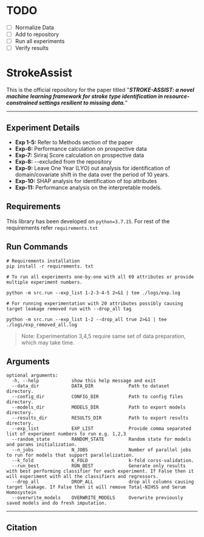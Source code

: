 # TODO
- [ ] Normalize Data
- [ ] Add to repository
- [ ] Run all experiments
- [ ] Verify results

# StrokeAssist
This is the official repository for the paper titled "***STROKE-ASSIST: a novel machine learning framework for stroke type identification in resource-constrained settings resilient to missing data.***"

______________________________________________________________________

## Experiment Details
* **Exp 1-5:** Refer to Methods section of the paper
* **Exp-6:** Performance calculation on prospective data
* **Exp-7:** Siriraj Score calculation on prospective data
* **Exp-8:** --excluded from the repository
* **Exp-9:** Leave One Year (LYO) out analysis for identification of domain/covariate shift in the data over the period of 10 years.
* **Exp-10:** SHAP analysis for identification of top attributes 
* **Exp-11:** Performance analysis on the interpretable models. 

## Requirements
This library has been developed on `python=3.7.15`. For rest of the requirements refer `requirements.txt`


## Run Commands

```shell
# Requirements installation
pip install -r requirements. txt

# To run all experiments one-by-one with all 69 attributes or provide multiple experiment numbers.

python -m src.run --exp_list 1-2-3-4-5 2>&1 | tee ./logs/exp.log

# For running experimentation with 20 attributes possibly causing target leakage removed run with --drop_all tag

python -m src.run --exp_list 1-2 --drop_all true 2>&1 | tee ./logs/exp_removed_all.log
```
> Note: Experimentation 3,4,5 require same set of data preparation, which may take time. 



## Arguments

```
optional arguments:
  -h, --help            show this help message and exit
  --data_dir            DATA_DIR             Path to dataset directory.
  --config_dir          CONFIG_DIR           Path to config files directory.
  --models_dir          MODELS_DIR           Path to export models directory.
  --results_dir         RESULTS_DIR          Path to export results directory.
  --exp_list            EXP_LIST             Provide comma separated list of experiment numbers to run e.g. 1,2,3
  --random_state        RANDOM_STATE         Random state for models and params initialization.
  --n_jobs              N_JOBS               Number of parallel jobs to run for models that support parallelization.
  --k_fold              K_FOLD               k-fold corss-validation.
  --run_best            RUN_BEST             Generate only results with best performing classifier for each experiment. If False then it will experiment with all the classifiers and regressors.
  --drop_all            DROP_ALL             drop all columns causing target leakage. If False then it will remove Total-NIHSS and Serum Homosystein
  --overwrite_models    OVERWRITE_MODELS     Overwrite previously saved models and do fresh imputation.
```

______________________________________________________________________

## Citation

```

```